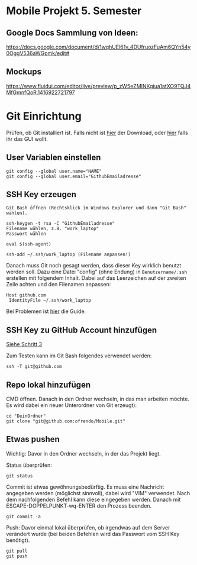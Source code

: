 Mobile Projekt 5. Semester
======

## Google Docs Sammlung von Ideen:
https://docs.google.com/document/d/1wqhUEl61v_4DUfruozFuAm6QYn54y0OggV536aWGpmk/edit#

## Mockups
https://www.fluidui.com/editor/live/preview/p_zW5eZMINKgiua1atXO9TQJ4MfGmnfQoR.1416922721797

# Git Einrichtung

Prüfen, ob Git installiert ist. Falls nicht ist [hier](http://git-scm.com/downloads) der Download, oder [hier](https://windows.github.com/) falls ihr das GUI wollt.

## User Variablen einstellen
```
git config --global user.name="NAME"
git config --global user.email="GithubEmailadresse"
```

## SSH Key erzeugen
```
Git Bash öffnen (Rechtsklick im Windows Explorer und dann "Git Bash" wählen).
```
```
ssh-keygen -t rsa -C "GithubEmailadresse"
Filename wählen, z.B. "work_laptop"
Passwort wählen
```
```
eval $(ssh-agent)
```
```
ssh-add ~/.ssh/work_laptop (Filename anpassen!)
```

Danach muss Git noch gesagt werden, dass dieser Key wirklich benutzt werden soll. Dazu eine Datei "config" (ohne Endung) in `Benutzername/.ssh` erstellen mit folgendem Inhalt. Dabei auf das Leerzeichen auf der zweiten Zeile achten und den Filenamen anpassen:
```
Host github.com
 IdentityFile ~/.ssh/work_laptop
```

Bei Problemen ist [hier](https://help.github.com/articles/generating-ssh-keys/) die Guide.

## SSH Key zu GitHub Account hinzufügen
[Siehe Schritt 3](ttps://help.github.com/articles/generating-ssh-keys/)

Zum Testen kann im Git Bash folgendes verwendet werden:
```
ssh -T git@github.com
```

## Repo lokal hinzufügen
CMD öffnen. Danach in den Ordner wechseln, in das man arbeiten möchte. Es wird dabei ein neuer Unterordner von Git erzeugt):
```
cd "DeinOrdner"
git clone "git@github.com:ofrendo/Mobile.git"
```

## Etwas pushen
Wichtig: Davor in den Ordner wechseln, in der das Projekt liegt.

Status überprüfen:
```
git status
```

Commit ist etwas gewöhnungsbedürftig. Es muss eine Nachricht angegeben werden (möglichst sinnvoll), dabei wird "VIM" verwendet.
Nach dem nachfolgenden Befehl kann diese eingegeben werden. Danach mit ESCAPE-DOPPELPUNKT-wq-ENTER den Prozess beenden.
```
git commit -a
```

Push: Davor einmal lokal überprüfen, ob irgendwas auf dem Server verändert wurde (bei beiden Befehlen wird das Passwort vom SSH Key benötigt).
```
git pull
git push
```
